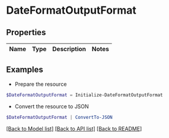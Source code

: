 # DateFormatOutputFormat
## Properties

Name | Type | Description | Notes
------------ | ------------- | ------------- | -------------

## Examples

- Prepare the resource
```powershell
$DateFormatOutputFormat = Initialize-DateFormatOutputFormat 
```

- Convert the resource to JSON
```powershell
$DateFormatOutputFormat | ConvertTo-JSON
```

[[Back to Model list]](../README.md#documentation-for-models) [[Back to API list]](../README.md#documentation-for-api-endpoints) [[Back to README]](../README.md)

